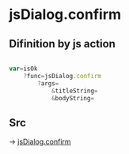 # jsDialog.confirm

## Difinition by js action

```js.js

var=isOk
	?func=jsDialog.confirm
		?args=
			&titleString=
			&bodyString=
```

## Src

-> [jsDialog.confirm](https://github.com/puutaro/CommandClick/blob/master/app/src/main/java/com/puutaro/commandclick/fragment_lib/terminal_fragment/js_interface/dialog/JsDialog.kt#L380)


